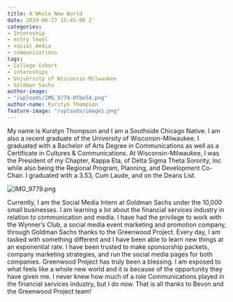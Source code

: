 ```yaml
---
title: A Whole New World
date: 2019-06-27 15:45:00 Z
categories:
- Internship
- entry level
- social media
- communications
tags:
- College Cohort
- internships
- University of Wisconsin-Milwaukee
- Goldman Sachs
author-image:
- "/uploads/IMG_9779-0fbe54.png"
author-name: Kurstyn Thompson
feature-image: "/uploads/image1.png"
---
```


My name is Kurstyn Thompson and I am a Southside Chicago Native. I am also a recent graduate of the University of Wisconsin-Milwaukee. I graduated with a Bachelor of Arts Degree in Communications as well as a Certificate in Cultures & Communications. At Wisconsin-Milwaukee, I was the President of my Chapter, Kappa Eta, of Delta Sigma Theta Sorority, Inc while also being the Regional Program, Planning, and Development Co-Chair. I graduated with a 3.53, Cum Laude, and on the Deans List. 

![IMG_9779.png](/uploads/IMG_9779.png)

Currently, I am the Social Media Intern at Goldman Sachs under the 10,000 small businesses. I am learning a lot about the financial services industry in relation to communication and media. I have had the privilege to work with the Wynner’s Club, a social media event marketing and promotion company, through Goldman Sachs thanks to the Greenwood Project. Every day, I am tasked with something different and I have been able to learn new things at an exponential rate. I have been trusted to make sponsorship packets, company marketing strategies, and run the social media pages for both companies. Greenwood Project has truly been a blessing. I am exposed to what feels like a whole new world and it is because of the opportunity they have given me. I never knew how much of a role Communications played in the financial services industry, but I do now. That is all thanks to Bevon and the Greenwood Project team!